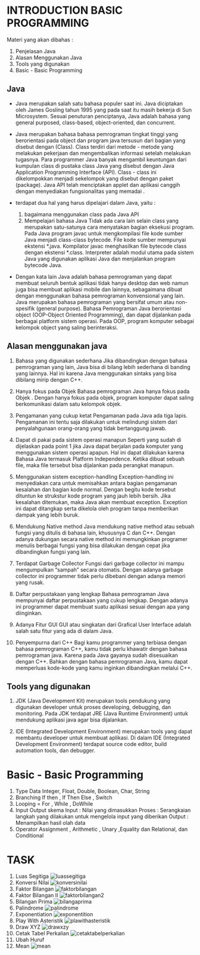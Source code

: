 # INTRODUCTION BASIC PROGRAMMING
  Materi yang akan dibahas :
  1. Penjelasan Java
  2. Alasan Menggunakan Java
  3. Tools yang digunakan
  4. Basic - Basic Programming

## Java 
   - Java merupakan salah satu bahasa populer saat ini. Java diciptakan oleh James Gosling tahun 1995 yang pada saat itu masih bekerja di Sun Microsystem. Sesuai penuturan penciptanya, Java adalah bahasa yang general purposed, class-based, object-oriented, dan concurrent.

   - Java merupakan bahasa bahasa pemrograman tingkat tinggi yang berorientasi pada object dan program java tersusun dari bagian yang disebut dengan (Class). Class terdiri dari metode - metode yang melakukan pekerjaan dan mengembalikan informasi setelah melakukan tugasnya. Para programmer Java banyak mengambil keuntungan dari kumpulan class di pustaka class Java yang disebut dengan Java Application Programming Interface (API). Class - class ini dikelompokkan menjadi sekelompok yang disebut dengan paket (package). Java API telah menciptakan applet dan aplikasi canggih dengan menyediakan fungsionalitas yang memadai .

   - terdapat dua hal yang harus dipelajari dalam Java, yaitu :
     1. bagaimana menggunakan class pada Java API
     2. Mempelajari bahasa Java
    Tidak ada cara lain selain class yang merupakan satu-satunya cara menyatakan bagian eksekusi program. Pada Java program javac untuk mengkompilasi file kode sumber Java menjadi class-class bytecode. File kode sumber mempunyai ekstensi *.java. Kompilator javac menghasilkan file bytecode class dengan ekstensi *.class. Interpreter adalah modul utama pada sistem Java yang digunakan aplikasi Java dan menjalankan program bytecode Java.

   - Dengan kata lain Java adalah bahasa pemrograman yang dapat membuat seluruh bentuk aplikasi tidak hanya desktop dan web namun juga bisa membuat aplikasi mobile dan lainnya, sebagaimana dibuat dengan menggunakan bahasa pemrograman konvensional yang lain. Java merupakan bahasa pemrograman yang bersifat umum atau non-spesifik (general purpose). Bahasa Pemrograman Java berorientasi object (OOP-Object Oriented Programming), dan dapat dijalankan pada berbagai platform sistem operasi. Pada OOP, program komputer sebagai kelompok object yang saling berinteraksi.

## Alasan menggunakan java
   1. Bahasa yang digunakan sederhana
      Jika dibandingkan dengan bahasa pemrograman yang lain, Java bisa di bilang lebih sederhana di banding yang lainnya. Hal ini karena Java menggunakan sintaks yang bisa dibilang mirip dengan C++.

   2. Hanya fokus pada Objek
      Bahasa pemrograman Java hanya fokus pada Objek . Dengan hanya fokus pada objek, program komputer dapat saling berkomunikasi dalam satu kelompok objek.

   3. Pengamanan yang cukup ketat
      Pengamanan pada Java ada tiga lapis. Pengamanan ini tentu saja dilakukan untuk melindungi sistem dari penyalahgunaan orang-orang yang tidak bertanggung jawab.

   4. Dapat di pakai pada sistem operasi manapun
      Seperti yang sudah di dijelaskan pada point 1  jika Java dapat berjalan pada komputer yang menggunakan sistem operasi apapun. Hal ini dapat dilakukan karena Bahasa Java termasuk Platform Independence. Ketika dibuat sebuah file, maka file tersebut bisa dijalankan pada perangkat manapun.

   5. Menggunakan sistem exception-handling
      Exception-handling ini menyediakan cara untuk memisahkan antara bagian pengamanan kesalahan dan bagian kode normal. Dengan begitu kode tersebut dituntun ke strukstur kode program yang jauh lebih bersih. Jika kesalahan ditemukan, maka Java akan membuat exception. Exception ini dapat ditangkap serta dikelola oleh program tanpa memberikan dampak yang lebih buruk.

   6. Mendukung Native method
      Java mendukung native method atau sebuah fungsi yang ditulis di bahasa lain, khususnya C dan C++. Dengan adanya dukungan secara native method ini memungkinkan programer menulis berbagai fungsi yang bisa dilakukan dengan cepat jika dibandingkan fungsi yang lain.

   7. Terdapat Garbage Collector
      Fungsi dari garbage collector ini mampu mengumpulkan “sampah” secara otomatis. Dengan adanya garbage collector ini programmer tidak perlu dibebani dengan adanya memori yang rusak.

   8. Daftar perpustakaan yang lengkap
      Bahasa pemrograman Java mempunyai daftar perpustakaan yang cukup lengkap. Dengan adanya ini programmer dapat membuat suatu aplikasi sesuai dengan apa yang diinginkan.

   9. Adanya Fitur GUI
      GUI atau singkatan dari Grafical User Interface adalah salah satu fitur yang ada di dalam Java.

  10. Penyempurna dari C++
      Bagi kamu programmer yang terbiasa dengan bahasa pemrograman C++, kamu tidak perlu khawatir dengan bahasa pemrograman java. Karena pada Java gayanya sudah disesuaikan dengan C++. Bahkan dengan bahasa pemrograman Java, kamu dapat memperluas kode-kode yang kamu inginkan dibandingkan melalui C++.

## Tools yang digunakan
   1. JDK (Java Development Kit) 
   merupakan tools pendukung yang digunakan developer untuk proses developing, debugging, dan monitoring. Pada JDK terdapat JRE (Java Runtime Environment) untuk mendukung aplikasi java agar bisa dijalankan.

   2. IDE (Integrated Development Environment) 
   merupakan tools yang dapat membantu developer untuk membuat aplikasi. Di dalam IDE (Integrated Development Environment)  terdapat source code editor, build automation tools, dan debugger. 

# Basic - Basic Programming 
  1. Type Data 
     Integer, Float, Double, Boolean, Char, String 
  2. Branching 
     If then , If Then Else , Switch 
  3. Looping = For , While , DoWhile 
  4. Input Output 
     skema Input : Nilai yang dimasukkan Proses : Serangkaian langkah yang dilakukan untuk mengelola input yang diberikan Output : Menampilkan hasil olah data 
  5. Operator 
     Assignment , Arithmetic , Unary ,Equality dan Relational, dan Conditional

# TASK
  1. Luas Segitiga
     ![luassegitiga](./Screenshoots/luassegitiga.png)
  2. Konversi Nilai
     ![konversinilai](./Screenshoots/konversinilai.png)
  3. Faktor Bilangan 
     ![faktorbilangan](./Screenshoots/faktorbilangan.png)
  4. Faktor Bilangan II
     ![faktorbilangan2](./Screenshoots/faktorbilangan2.png)
  5. Bilangan Prima
     ![bilangaprima](./Screenshoots/bilanganprima.png)
  6. Palindrome 
     ![palindrome](./Screenshoots/palindrome.png)
  7. Exponentiation
     ![exponentition](./Screenshoots/exponentiation.png)
  8. Play With Asteristik
     ![plawithasteristik](./Screenshoots/playwithasteristik.png)
  9. Draw XYZ
     ![drawxzy](./Screenshoots/drawxyz.png)
  10. Cetak Tabel Perkalian
      ![cetaktabelperkalian](./Screenshoots/cetaktabelperkalian.png)
  11. Ubah Huruf
  12. Mean
      ![mean](./Screenshoots/mean.png)
